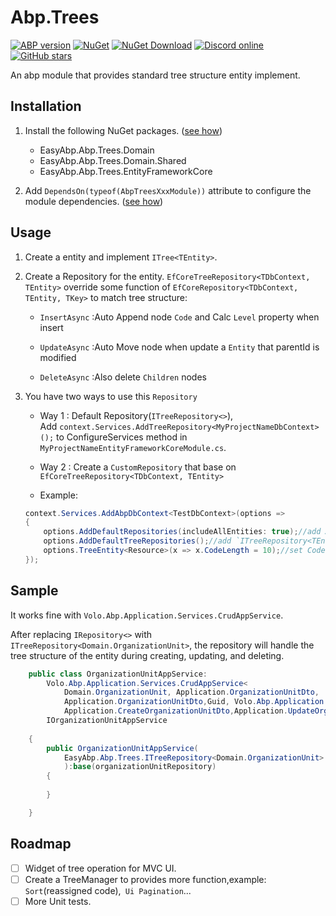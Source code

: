 # Abp.Trees

[![ABP version](https://img.shields.io/badge/dynamic/xml?style=flat-square&color=yellow&label=abp&query=%2F%2FProject%2FPropertyGroup%2FAbpVersion&url=https%3A%2F%2Fraw.githubusercontent.com%2FEasyAbp%2FAbp.Trees%2Fmaster%2FDirectory.Build.props)](https://abp.io)
[![NuGet](https://img.shields.io/nuget/v/EasyAbp.Abp.Trees.Domain.Shared.svg?style=flat-square)](https://www.nuget.org/packages/EasyAbp.Abp.Trees.Domain.Shared)
[![NuGet Download](https://img.shields.io/nuget/dt/EasyAbp.Abp.Trees.Domain.Shared.svg?style=flat-square)](https://www.nuget.org/packages/EasyAbp.Abp.Trees.Domain.Shared)
[![Discord online](https://badgen.net/discord/online-members/S6QaezrCRq?label=Discord)](https://discord.gg/S6QaezrCRq)
[![GitHub stars](https://img.shields.io/github/stars/EasyAbp/Abp.Trees?style=social)](https://www.github.com/EasyAbp/Abp.Trees)

An abp module that provides standard tree structure entity implement.

## Installation

1. Install the following NuGet packages. ([see how](https://github.com/EasyAbp/EasyAbpGuide/blob/master/Hocs/ow-To.md#add-nuget-packages))

    * EasyAbp.Abp.Trees.Domain
    * EasyAbp.Abp.Trees.Domain.Shared
    * EasyAbp.Abp.Trees.EntityFrameworkCore

1. Add `DependsOn(typeof(AbpTreesXxxModule))` attribute to configure the module dependencies. ([see how](https://github.com/EasyAbp/EasyAbpGuide/blob/master/docs/How-To.md#add-module-dependencies))

## Usage

1. Create a entity and implement `ITree<TEntity>`.

1. Create a Repository for the entity.
	`EfCoreTreeRepository<TDbContext, TEntity>` override some function of `EfCoreRepository<TDbContext, TEntity, TKey>` to match tree structure:

	* `InsertAsync` :Auto Append node `Code` and Calc `Level` property when insert

	* `UpdateAsync` :Auto Move node when update a `Entity` that parentId is modified

	* `DeleteAsync` :Also delete `Children` nodes 

1. You have two ways to use this `Repository`

	* Way 1 : Default Repository(`ITreeRepository<>`),  
	  Add `context.Services.AddTreeRepository<MyProjectNameDbContext>();` to ConfigureServices method in `MyProjectNameEntityFrameworkCoreModule.cs`.

	* Way 2 : Create a `CustomRepository` that base on `EfCoreTreeRepository<TDbContext, TEntity>`

	* Example:
	```csharp
	context.Services.AddAbpDbContext<TestDbContext>(options =>
	{
		options.AddDefaultRepositories(includeAllEntities: true);//add Abp's `IRepository<TEntity>`
		options.AddDefaultTreeRepositories();//add `ITreeRepository<TEntity>` for all Entity with implement `ITree<TEntity>`
		options.TreeEntity<Resource>(x => x.CodeLength = 10);//set CodeLength for each Entity(Default:5)
	});
	```

## Sample

It works fine with `Volo.Abp.Application.Services.CrudAppService`.

After replacing `IRepository<>` with `ITreeRepository<Domain.OrganizationUnit>`, the repository will handle the tree structure of the entity during creating, updating, and deleting.

```csharp
    public class OrganizationUnitAppService:
        Volo.Abp.Application.Services.CrudAppService<
            Domain.OrganizationUnit, Application.OrganizationUnitDto,
            Application.OrganizationUnitDto,Guid, Volo.Abp.Application.Dtos.IPagedAndSortedResultRequest,
            Application.CreateOrganizationUnitDto,Application.UpdateOrganizationUnitDto>,
        IOrganizationUnitAppService
        
    {
        public OrganizationUnitAppService(
            EasyAbp.Abp.Trees.ITreeRepository<Domain.OrganizationUnit> organizationUnitRepository
            ):base(organizationUnitRepository)
        {
            
        }

    }
```

## Roadmap

- [ ] Widget of tree operation for MVC UI.
- [ ] Create a TreeManager to provides more function,example: `Sort`(reassigned code),` Ui Pagination`...
- [ ] More Unit tests.
